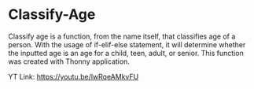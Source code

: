 # Classify-Age
Classify age is a function, from the name itself, that classifies age of a person. With the usage of if-elif-else statement, it will determine whether the inputted age is an age for a child, teen, adult, or senior.  This function was created with Thonny application.

YT Link: https://youtu.be/lwRqeAMkvFU
